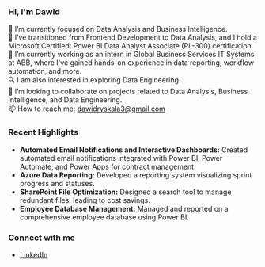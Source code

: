 ### Hi, I'm Dawid

👀 I’m currently focused on Data Analysis and Business Intelligence.  
🌱 I’ve transitioned from Frontend Development to Data Analysis, and I hold a Microsoft Certified: Power BI Data Analyst Associate (PL-300) certification.  
💼 I’m currently working as an intern in Global Business Services IT Systems at ABB, where I've gained hands-on experience in data reporting, workflow automation, and more.  
🔍 I am also interested in exploring Data Engineering.  
💞️ I’m looking to collaborate on projects related to Data Analysis, Business Intelligence, and Data Engineering.  
📫 How to reach me: [dawidryskala3@gmail.com](mailto:dawidryskala3@gmail.com)

### Recent Highlights
- **Automated Email Notifications and Interactive Dashboards:** Created automated email notifications integrated with Power BI, Power Automate, and Power Apps for contract management.
- **Azure Data Reporting:** Developed a reporting system visualizing sprint progress and statuses.
- **SharePoint File Optimization:** Designed a search tool to manage redundant files, leading to cost savings.
- **Employee Database Management:** Managed and reported on a comprehensive employee database using Power BI.

### Connect with me
- [LinkedIn](https://www.linkedin.com/in/dawidryskala/)
